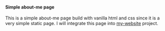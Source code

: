 #### Simple about-me page

This is a simple about-me page build with vanilla html and css since it is a very simple static page. I will integrate this page into [my-website](https://github.com/feiyangfan/my-website) project. 